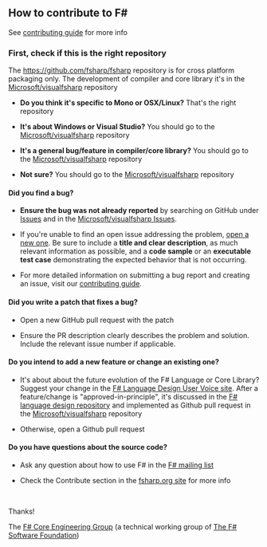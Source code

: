## How to contribute to F&#35;

See [contributing guide][fsharp-contributing-guide] for more info

### First, check if this is the right repository

The https://github.com/fsharp/fsharp repository is for cross platform packaging only.
The development of compiler and core library it's in the [Microsoft/visualfsharp][Microsoft/visualfsharp] repository

* **Do you think it's specific to Mono or OSX/Linux?** That's the right repository

* **It's about Windows or Visual Studio?** You should go to the [Microsoft/visualfsharp][Microsoft/visualfsharp] repository

* **It's a general bug/feature in compiler/core library?** You should go to the [Microsoft/visualfsharp][Microsoft/visualfsharp] repository

* **Not sure?** You should go to the [Microsoft/visualfsharp][Microsoft/visualfsharp] repository

#### **Did you find a bug?**

* **Ensure the bug was not already reported** by searching on GitHub under [Issues](https://github.com/fsharp/fsharp/issues) and in the [Microsoft/visualfsharp Issues](https://github.com/Microsoft/visualfsharp/issues).

* If you're unable to find an open issue addressing the problem, [open a new one](https://github.com/fsharp/fsharp/issues/new). Be sure to include a **title and clear description**, as much relevant information as possible, and a **code sample** or an **executable test case** demonstrating the expected behavior that is not occurring.

* For more detailed information on submitting a bug report and creating an issue, visit our [contributing guide][fsharp-contributing-guide].

#### **Did you write a patch that fixes a bug?**

* Open a new GitHub pull request with the patch

* Ensure the PR description clearly describes the problem and solution. Include the relevant issue number if applicable.

#### **Do you intend to add a new feature or change an existing one?**

* It's about about the future evolution of the F# Language or Core Library? Suggest your change in the [F# Language Design User Voice site](https://fslang.uservoice.com/forums/245727-f-language).
  After a feature/change is "approved-in-principle", it's discussed in the [F# language design repository](https://github.com/fsharp/FSharpLangDesign/issues)
  and implemented as Github pull request in the [Microsoft/visualfsharp][Microsoft/visualfsharp] repository
  
* Otherwise, open a Github pull request

#### **Do you have questions about the source code?**

* Ask any question about how to use F# in the [F# mailing list](https://groups.google.com/forum/m/#!forum/fsharp-opensource) 

* Check the Contribute section in the [fsharp.org site](http://fsharp.org/) for more info

</br>

Thanks!

The [F# Core Engineering Group][fsg] (a technical working group of [The F# Software Foundation][fsf])

 [fsg]: http://fsharp.github.io/
 [fsf]: http://fsharp.org
 [Microsoft/visualfsharp]: https://github.com/Microsoft/visualfsharp
 [fsharp-contributing-guide]: http://fsharp.github.io/2014/06/18/fsharp-contributions.html
 
